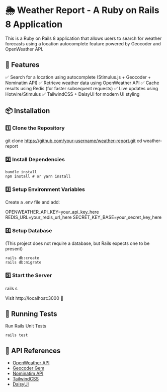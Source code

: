 # 🌦️ Weather Report - A Ruby on Rails 8 Application

This is a Ruby on Rails 8 application that allows users to search for weather forecasts using a location autocomplete feature powered by Geocoder and OpenWeather API.

## 🚀 Features

✅ Search for a location using autocomplete (Stimulus.js + Geocoder + Nominatim API)
✅ Retrieve weather data using OpenWeather API
✅ Cache results using Redis (for faster subsequent requests)
✅ Live updates using Hotwire/Stimulus
✅ TailwindCSS + DaisyUI for modern UI styling

## 📦 Installation

### 1️⃣ Clone the Repository

git clone https://github.com/your-username/weather-report.git
cd weather-report

### 2️⃣ Install Dependencies

```shell
bundle install
npm install # or yarn install
```

### 3️⃣ Setup Environment Variables

Create a .env file and add:

OPENWEATHER_API_KEY=your_api_key_here
REDIS_URL=your_redis_url_here
SECRET_KEY_BASE=your_secret_key_here

### 4️⃣ Setup Database

(This project does not require a database, but Rails expects one to be present)

```shell
rails db:create
rails db:migrate
```

### 5️⃣ Start the Server

rails s

Visit http://localhost:3000 🚀

## 🧪 Running Tests

Run Rails Unit Tests

```shell
rails test
```

## 📝 API References

- [OpenWeather API](https://openweathermap.org/api)
- [Geocoder Gem](https://github.com/alexreisner/geocoder)
- [Nominatim API](https://nominatim.org/release-docs/develop/api/Search/)
- [TailwindCSS](https://tailwindcss.com/)
- [DaisyUI](https://daisyui.com/)
